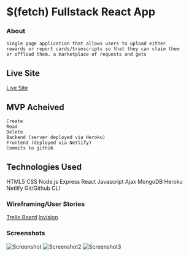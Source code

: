 # $(fetch) Fullstack React App #
### About ###
    single page application that allows users to upload either
    rewards or report cards/transcripts so that they can claim them
    or offload them. a marketplace of requests and gets

## Live Site ##    
[Live Site](https://keen-carson-103a94.netlify.app/)

## MVP Acheived ##
    Create
    Read
    Delete
    Backend (server deployed via Heroku)
    Frontend (deployed via Netlify)
    Commits to github    
## Technologies Used ##

HTML5
CSS
Node.js
Express
React
Javascript
Ajax
MongoDB
Heroku
Netlify
Git/Github
CLI

### Wireframing/User Stories ###

[Trello Board](https://trello.com/b/kDEyEfPe/project-3)
[Invision](https://aprillove.invisionapp.com/freehand/Project-3-rLz8irR65)

### Screenshots ###
![Screenshot](https://ibb.co/tPLFSY8)
![Screenshot2](https://i.ibb.co/ZM28Dt0/Screenshot-from-2022-02-01-17-25-17.png)
![Screenshot3](https://i.ibb.co/s2snzVc/Screenshot-from-2022-02-01-19-06-07.png)



